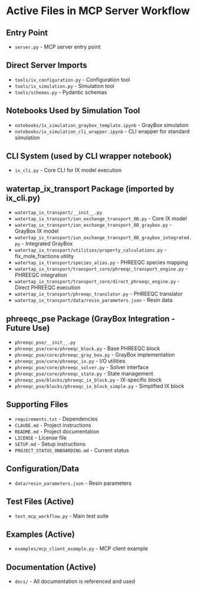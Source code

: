 # Active Files in MCP Server Workflow

## Entry Point
- `server.py` - MCP server entry point

## Direct Server Imports
- `tools/ix_configuration.py` - Configuration tool
- `tools/ix_simulation.py` - Simulation tool  
- `tools/schemas.py` - Pydantic schemas

## Notebooks Used by Simulation Tool
- `notebooks/ix_simulation_graybox_template.ipynb` - GrayBox simulation
- `notebooks/ix_simulation_cli_wrapper.ipynb` - CLI wrapper for standard simulation

## CLI System (used by CLI wrapper notebook)
- `ix_cli.py` - Core CLI for IX model execution

## watertap_ix_transport Package (imported by ix_cli.py)
- `watertap_ix_transport/__init__.py`
- `watertap_ix_transport/ion_exchange_transport_0D.py` - Core IX model
- `watertap_ix_transport/ion_exchange_transport_0D_graybox.py` - GrayBox IX model
- `watertap_ix_transport/ion_exchange_transport_0D_graybox_integrated.py` - Integrated GrayBox
- `watertap_ix_transport/utilities/property_calculations.py` - fix_mole_fractions utility
- `watertap_ix_transport/species_alias.py` - PHREEQC species mapping
- `watertap_ix_transport/transport_core/phreeqc_transport_engine.py` - PHREEQC integration
- `watertap_ix_transport/transport_core/direct_phreeqc_engine.py` - Direct PHREEQC execution
- `watertap_ix_transport/phreeqc_translator.py` - PHREEQC translator
- `watertap_ix_transport/data/resin_parameters.json` - Resin data

## phreeqc_pse Package (GrayBox Integration - Future Use)
- `phreeqc_pse/__init__.py`
- `phreeqc_pse/core/phreeqc_block.py` - Base PHREEQC block
- `phreeqc_pse/core/phreeqc_gray_box.py` - GrayBox implementation
- `phreeqc_pse/core/phreeqc_io.py` - I/O utilities
- `phreeqc_pse/core/phreeqc_solver.py` - Solver interface
- `phreeqc_pse/core/phreeqc_state.py` - State management
- `phreeqc_pse/blocks/phreeqc_ix_block.py` - IX-specific block
- `phreeqc_pse/blocks/phreeqc_ix_block_simple.py` - Simplified IX block

## Supporting Files
- `requirements.txt` - Dependencies
- `CLAUDE.md` - Project instructions
- `README.md` - Project documentation
- `LICENSE` - License file
- `SETUP.md` - Setup instructions
- `PROJECT_STATUS_ONBOARDING.md` - Current status

## Configuration/Data
- `data/resin_parameters.json` - Resin parameters

## Test Files (Active)
- `test_mcp_workflow.py` - Main test suite

## Examples (Active)
- `examples/mcp_client_example.py` - MCP client example

## Documentation (Active)
- `docs/` - All documentation is referenced and used
